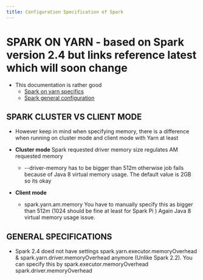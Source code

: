 ```yaml
---
title: Configuration Specification of Spark
---
```


# SPARK ON YARN  - based on Spark version 2.4 but links reference latest which will soon change

+ This documentation is rather good
    + [Spark on yarn specifics](https://spark.apache.org/docs/latest/running-on-yarn.html)
    + [Spark general configuration](https://spark.apache.org/docs/latest/configuration.html)    

## SPARK CLUSTER VS CLIENT MODE

+ However keep in mind when specifying memory, there is a difference when running on cluster mode and client mode with Yarn at least

+ **Cluster mode** Spark requested driver memory size regulates AM requested memory
    + --driver-memory  has to be bigger than 512m otherwise job fails because of Java 8 virtual memory usage. The default value is  2GB so its okay
+ **Client mode**
    + spark.yarn.am.memory You have to manually specify this as bigger than 512m (1024 should be fine at least for Spark Pi ) Again Java 8 virtual memory usage issue.


## GENERAL SPECIFICATIONS

+ Spark 2.4  doed not have settings spark.yarn.executor.memoryOverhead & spark.yarn.driver.memoryOverhead anymore (Unlike Spark 2.2).
You can specify this by spark.executor.memoryOverhead spark.driver.memoryOverhead
